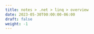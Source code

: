 ```yaml
---
title: notes > .net > linq > overview
date: 2023-05-30T00:00:00-06:00
draft: false
weight: -1
---
```

